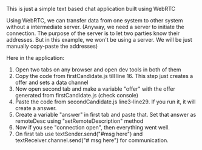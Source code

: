 This is just a simple text based chat application built using WebRTC

Using WebRTC, we can transfer data from one system to other system without a intermediate server. (Anyway, we need a server to initiate the connection. The purpose of the server is to let two parties know their addresses. But in this example, we won't be using a server. We will be just manually copy-paste the addresses)

Here in the application:

1. Open two tabs on any browser and open dev tools in both of them
2. Copy the code from firstCandidate.js till line 16. This step just creates a offer and sets a data channel
3. Now open second tab and make a variable "offer" with the offer generated from firstCandidate.js (check console)
4. Paste the code from secondCandidate.js line3-line29. If you run it, it will create a answer.
5. Create a variable "answer" in first tab and paste that. Set that answer as remoteDesc using "setRemoteDescription" method
6. Now if you see "connection open", then everything went well.
7. On first tab use textSender.send("#msg here") and textReceiver.channel.send("# msg here") for communication.
